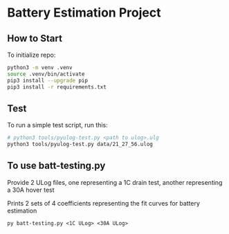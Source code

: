 # Battery Estimation Project

## How to Start

To initialize repo:

```bash
python3 -m venv .venv
source .venv/bin/activate
pip3 install --upgrade pip
pip3 install -r requirements.txt
```

## Test

To run a simple test script, run this:

```bash
# python3 tools/pyulog-test.py <path to ulog>.ulg
python3 tools/pyulog-test.py data/21_27_56.ulog
```

## To use batt-testing.py
Provide 2 ULog files, one representing a 1C drain test, another representing a 30A hover test

Prints 2 sets of 4 coefficients representing the fit curves for battery estimation

```py batt-testing.py <1C ULog> <30A ULog>```
